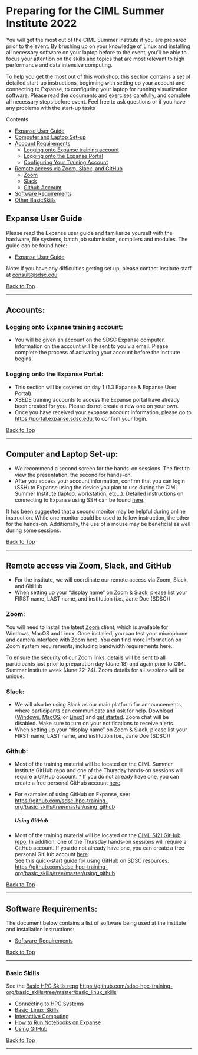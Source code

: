 # Preparing for the CIML Summer Institute 2022
You will get the most out of the CIML Summer Institute if you are prepared prior to the event. By brushing up on your knowledge of Linux and installing all necessary software on your laptop before to the event, you’ll be able to focus your attention on the skills and topics that are most relevant to high performance and data intensive computing.

To help you get the most out of this workshop, this section contains a set of detailed start-up instructions, beginning with setting up your account and connecting to Expanse, to configuring your laptop for running visualization software. Please read the documents and exercises carefully, and complete all necessary steps before event. Feel free to ask questions or if you have any problems with the start-up tasks

<a name="top">Contents
* [Expanse User Guide](#expanse-guide)
* [Computer and Laptop Set-up](#computer-req)
* [Account Requirements](#accounts)
   * [Logging onto Expanse training account](#logon-expanse)
   * [Logging onto the Expanse Portal](#logon-portal)
   * [Configuring Your Training Account](https://github.com/ciml-org/ciml-summer-institute-2021/blob/main/0_preparation/training_account_configurations.md)
* [Remote access via Zoom, Slack, and GitHub](#remote)
  * [Zoom](#zoom)
  * [Slack](#slack)
  * [Github Account](#github)
* [Software Requirements](#software)
* [Other BasicSkills](#other-skills)


## Expanse User Guide <a name="expanse-guide"></a>
Please read the Expanse user guide and familiarize yourself with the hardware, file systems, batch job submission, compilers and modules. The guide can be found here:
* [Expanse User Guide](https://www.sdsc.edu/support/user_guides/expanse.html)
  
Note: if you have any difficulties getting set up, please contact Institute staff at consult@sdsc.edu.

[Back to Top](#top)
<hr>

##  Accounts: <a name="accounts"></a>

### Logging onto Expanse training account: <a name="logon-expanse"></a>
* You will be given an account on the SDSC Expanse computer. Information on the account will be sent to you via email. Please complete the process of activating your account before the institute begins.

### Logging onto the Expanse Portal: <a name="logon-portal"></a>
* This section will be covered on day 1 (1.3 Expanse & Expanse User Portal).
* XSEDE training accounts to access the Expanse portal have already been created for you. Please do not create a new one on your own.
* Once you have received your expanse account information, please go to https://portal.expanse.sdsc.edu, to confirm your login.

[Back to Top](#top)
<hr>

 ## Computer and Laptop Set-up: <a name="computer-req"></a>
* We recommend a second screen for the hands-on sessions. The first to view the presentation, the second for hands-on.
* After you access your account information, confirm that you can login (SSH) to Expanse using the device you plan to use during the CIML Summer Institute (laptop, workstation, etc...).  Detailed instructions on connecting to Expanse using SSH can be found [here](https://github.com/sdsc-hpc-training-org/basic_skills/tree/master/connecting-to-hpc-systems).  

It has been suggested that a second monitor may be helpful during online instruction.  While one monitor could be used to follow instruction, the other for the hands-on.  Additionally, the use of a mouse may be beneficial as well during some sessions. 
 
[Back to Top](#top)
<hr>
 
##  Remote access via Zoom, Slack, and GitHub <a name="remote"></a>
 
* For the institute, we will coordinate our remote access via Zoom, Slack, and GitHub 
* When setting up your “display name” on Zoom & Slack, please list your FIRST name, LAST name, and institution (i.e., Jane Doe (SDSC)) 

### Zoom:  <a name="zoom"></a>
 You will need to install the latest [Zoom](https://urldefense.com/v3/__https:/zoom.us/download__;!!Mih3wA!UGXaOZYQHBMwc07Vt0SbIo6BuDVjS0wz54dT6sb7Q9QMDnX831-1_4ewcxi5fw$) client, which is available for Windows, MacOS and Linux, Once installed, you can test your microphone and camera interface with Zoom here. You can find more information on Zoom system requirements, including bandwidth requirements here.  

To ensure the security of our Zoom links, details will be sent to all participants just prior to preparation day (June 18) and again prior to CIML Summer Institute week (June 22-24).  Zoom details for all sessions will be unique. 

### Slack:  <a name="slack"></a>
* We will also be using Slack as our main platform for announcements, where participants can communicate and ask for help. Download ([Windows](https://slack.com/downloads/windows), [MacOS](https://slack.com/downloads/mac), or [Linux](https://slack.com/downloads/linux)) and [get started](https://slack.com/help/articles/218080037-Getting-started-for-new-Slack-users). Zoom chat will be disabled. Make sure to turn on your notifications to receive alerts.  
* When setting up your “display name” on Zoom & Slack, please list your FIRST name, LAST name, and institution (i.e., Jane Doe (SDSC))
  
### Github: <a name="github"></a>
* Most of the training material will be located on the CIML Summer Institute GitHub repo and one of the Thursday hands-on sessions will require a GitHub account. * If you do not already have one, you can create a free personal GitHub account [here](https://docs.github.com/en/github/getting-started-with-github/signing-up-for-github/signing-up-for-a-new-github-account).   
* For examples of using GitHub on Expanse, see: https://github.com/sdsc-hpc-training-org/basic_skills/tree/master/using_github

  
  ##### Using GitHub<a name="github"></a>

* Most of the training material will be located on the [CIML SI21 GitHub repo](https://github.com/ciml-org/ciml-summer-institute-2021). In addition, one of the Thursday hands-on sessions will require a GitHub account. If you do not already have one, you can create a free personal GitHub account [here](https://docs.github.com/en/github/getting-started-with-github/signing-up-for-github/signing-up-for-a-new-github-account).   
See this quick-start guide for using GitHub on SDSC resources: https://github.com/sdsc-hpc-training-org/basic_skills/tree/master/using_github
  
[Back to Top](#top)
<hr>
 
## Software Requirements: <a name="software"></a>
The document below contains a list of software being used at the institute and installation instructions:
* [Software_Requirements](https://github.com/ciml-org/ciml-summer-institute-2021/blob/main/0_preparation/software_requirements.md)

[Back to Top](#top)
<hr>

### Basic Skills <a name="other-skills"></a>
See the [Basic HPC Skills repo](https://github.com/sdsc-hpc-training-org/basic_skills)
https://github.com/sdsc-hpc-training-org/basic_skills/tree/master/basic_linux_skills

* [Connecting to HPC Systems](https://github.com/sdsc-hpc-training-org/hpc-security/blob/master/connecting-to-hpc-systems/connect-to-expanse.md)
* [Basic_Linux_Skills](https://github.com/sdsc/sdsc-summer-institute-2020/tree/master/0_preparation/basic_linux_skills)
* [Interactive Computing](https://github.com/sdsc-hpc-training-org/basic_skills/tree/master/interactive_computing)
* [How to Run Notebooks on Expanse](https://github.com/sdsc-hpc-training-org/basic_skills/tree/master/how_to_run_notebooks_on_expanse)
* [Using GitHub](https://github.com/sdsc-hpc-training-org/basic_skills/tree/master/using_github)

[Back to Top](#top)
<hr>
